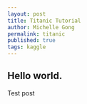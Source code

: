 ```yaml
---
layout: post
title: Titanic Tutorial
author: Michelle Gong
permalink: titanic
published: true
tags: kaggle
---
```


## Hello world.

Test post


